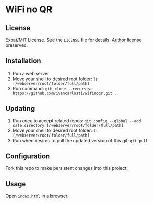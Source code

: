 WiFi no QR
========

License
-------
Expat/MIT License. See the `LICENSE` file for details. [Author license](https://github.com/evgeni/qifi/blob/gh-pages/LICENSE) preserved.

Installation
------------
1. Run a web server
2. Move your shell to desired root folder:
   `ls [/webserver/root/folder/full/path]`
3. Run command:
   `git clone --recursive https://github.com/ivancarlosti/wifinoqr.git .`

Updating
------------
1. Run *once* to accept related repos:
  `git config --global --add safe.directory [/webserver/root/folder/full/path]`
2. Move your shell to desired root folder:
   `ls [/webserver/root/folder/full/path]`
3. Run when desires to pull the updated version of this git:
  `git pull`

Configuration
-------------
Fork this repo to make persistent changes into this project.

Usage
-----
Open `index.html` in a browser.
